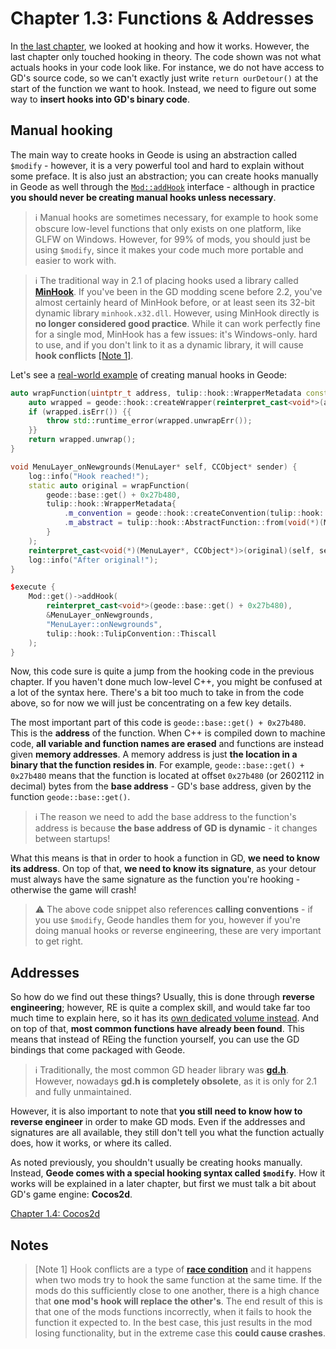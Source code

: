 # Chapter 1.3: Functions & Addresses

In [the last chapter](/handbook/vol1/chap1_2.md), we looked at hooking and how it works. However, the last chapter only touched hooking in theory. The code shown was not what actuals hooks in your code look like. For instance, we do not have access to GD's source code, so we can't exactly just write `return ourDetour()` at the start of the function we want to hook. Instead, we need to figure out some way to **insert hooks into GD's binary code**.

## Manual hooking

The main way to create hooks in Geode is using an abstraction called `$modify` - however, it is a very powerful tool and hard to explain without some preface. It is also just an abstraction; you can create hooks manually in Geode as well through the [`Mod::addHook`](/classes/geode/Mod#addHook) interface - although in practice **you should never be creating manual hooks unless necessary**.

> :information_source: Manual hooks are sometimes necessary, for example to hook some obscure low-level functions that only exists on one platform, like GLFW on Windows. However, for 99% of mods, you should just be using `$modify`, since it makes your code much more portable and easier to work with.

> :information_source: The traditional way in 2.1 of placing hooks used a library called [**MinHook**](https://github.com/TsudaKageyu/minhook). If you've been in the GD modding scene before 2.2, you've almost certainly heard of MinHook before, or at least seen its 32-bit dynamic library `minhook.x32.dll`. However, using MinHook directly is **no longer considered good practice**. While it can work perfectly fine for a single mod, MinHook has a few issues: it's Windows-only. hard to use, and if you don't link to it as a dynamic library, it will cause **hook conflicts** [[Note 1]](#notes).

Let's see a [real-world example](/tutorials/manualhooks) of creating manual hooks in Geode:
```cpp
auto wrapFunction(uintptr_t address, tulip::hook::WrapperMetadata const& metadata) {
	auto wrapped = geode::hook::createWrapper(reinterpret_cast<void*>(address), metadata);
	if (wrapped.isErr()) {{
		throw std::runtime_error(wrapped.unwrapErr());
	}}
	return wrapped.unwrap();
}

void MenuLayer_onNewgrounds(MenuLayer* self, CCObject* sender) {
    log::info("Hook reached!");
	static auto original = wrapFunction(
        geode::base::get() + 0x27b480,
        tulip::hook::WrapperMetadata{
            .m_convention = geode::hook::createConvention(tulip::hook::TulipConvention::Thiscall),
            .m_abstract = tulip::hook::AbstractFunction::from(void(*)(MenuLayer*, CCObject*)),
        }
    );
    reinterpret_cast<void(*)(MenuLayer*, CCObject*)>(original)(self, sender);
    log::info("After original!");
}

$execute {
    Mod::get()->addHook(
        reinterpret_cast<void*>(geode::base::get() + 0x27b480),
        &MenuLayer_onNewgrounds,
        "MenuLayer::onNewgrounds",
        tulip::hook::TulipConvention::Thiscall
    );
}
```

Now, this code sure is quite a jump from the hooking code in the previous chapter. If you haven't done much low-level C++, you might be confused at a lot of the syntax here. There's a bit too much to take in from the code above, so for now we will just be concentrating on a few key details.

The most important part of this code is `geode::base::get() + 0x27b480`. This is the **address** of the function. When C++ is compiled down to machine code, **all variable and function names are erased** and functions are instead given **memory addresses**. A memory address is just **the location in a binary that the function resides in**. For example, `geode::base::get() + 0x27b480` means that the function is located at offset `0x27b480` (or 2602112 in decimal) bytes from the **base address** - GD's base address, given by the function `geode::base::get()`.

> :information_source: The reason we need to add the base address to the function's address is because **the base address of GD is dynamic** - it changes between startups!

What this means is that in order to hook a function in GD, **we need to know its address**. On top of that, **we need to know its signature**, as your detour must always have the same signature as the function you're hooking - otherwise the game will crash!

> :warning: The above code snippet also references **calling conventions** - if you use `$modify`, Geode handles them for you, however if you're doing manual hooks or reverse engineering, these are very important to get right.

## Addresses

So how do we find out these things? Usually, this is done through **reverse engineering**; however, RE is quite a complex skill, and would take far too much time to explain here, so it has its [own dedicated volume instead](https://docs.geode-sdk.org/handbook/vol2/chap2_1). And on top of that, **most common functions have already been found**. This means that instead of REing the function yourself, you can use the GD bindings that come packaged with Geode.

> :information_source: Traditionally, the most common GD header library was [**gd.h**](https://github.com/HJfod/gd.h). However, nowadays **gd.h is completely obsolete**, as it is only for 2.1 and fully unmaintained.

However, it is also important to note that **you still need to know how to reverse engineer** in order to make GD mods. Even if the addresses and signatures are all available, they still don't tell you what the function actually does, how it works, or where its called.

As noted previously, you shouldn't usually be creating hooks manually. Instead, **Geode comes with a special hooking syntax called `$modify`**. How it works will be explained in a later chapter, but first we must talk a bit about GD's game engine: **Cocos2d**.

[Chapter 1.4: Cocos2d](/handbook/vol1/chap1_4.md)

## Notes

> [Note 1] Hook conflicts are a type of [**race condition**](https://en.m.wikipedia.org/wiki/Race_condition) and it happens when two mods try to hook the same function at the same time. If the mods do this sufficiently close to one another, there is a high chance that **one mod's hook will replace the other's**. The end result of this is that one of the mods functions incorrectly, when it fails to hook the function it expected to. In the best case, this just results in the mod losing functionality, but in the extreme case this **could cause crashes**.

